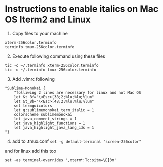 # Instructions to enable italics on Mac OS Iterm2 and Linux

1. Copy files to your machine
```
xterm-256color.terminfo
terminfo tmux-256color.terminfo
```
2. Execute following command using these files

```
tic -o ~/.terminfo xterm-256color.terminfo
tic -o ~/.terminfo tmux-256color.terminfo
```

3. Add .vimrc following
```
"Sublime-Monokai {
    "folliwing 2 lines are necessary for linux and not Mac OS
    let &t_8f="\<Esc>[38;2;%lu;%lu;%lum"
    let &t_8b="\<Esc>[48;2;%lu;%lu;%lum"
    set termguicolors
    let g:sublimemonokai_term_italic = 1
    colorscheme sublimemonokai
    let java_comment_strings = 1
    let java_highlight_functions = 1
    let java_highlight_java_lang_ids = 1
"}
```

4. add to .tmux.conf
`set -g default-terminal "screen-256color"`

and for linux add this too

`set -as terminal-overrides ',xterm*:Tc:sitm=\E[3m'`
